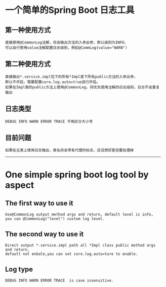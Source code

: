 # 一个简单的Spring Boot 日志工具

## 第一种使用方式
    直接使用@CommonLog注解，将会输出方法的入参出参，默认级别为INFO，
    可以自行使用value注解配置日志级别，例如@CommLog(value="WARN")
## 第二种使用方式
    直接输出*.service.impl包下的所有*Impl类下所有public方法的入参出参，
    默认不开启，需要配置core.log.auto=true进行开启。
    如果在Impl类的public方法上使用@CommonLog，将优先使用注解的日志级别，日志不会重复输出
## 日志类型
    DEBUG INFO WARN ERROR TRACE 不用区分大小写
    
## 目前问题
    如果在主类上使用日志输出，类名将会带有代理的标志，还没想好是否要处理掉
---
# One simple spring boot log tool by aspect

## The first way to use it 
    Use@CommonLog output method args and return, default level is info,
    you can @CommonLog("level") custom log level.
## The second way to use it
    Direct output *.service.impl path all *Impl class public method args and return,
    default not enbale,you can set core.log.auto=ture to enable. 
## Log type
    DEBUG INFO WARN ERROR TRACE  is case insensitive.


